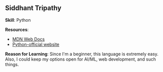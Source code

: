 ## Siddhant Tripathy

**Skill**: Python 

**Resources**:
- [MDN Web Docs](https://developer.mozilla.org/en-US/docs/Glossary/Python)
- [Python-official website](https://www.python.org/)

**Reason for Learning**: Since I'm a beginner, this language is extremely easy. 
Also, I could keep my options open for AI/ML, web development, and such things. 
